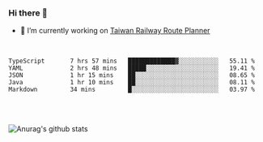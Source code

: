 ### Hi there 👋

- 🔭 I’m currently working on [Taiwan Railway Route Planner](https://github.com/Taiwan-Railway-Route-Planner)

<br/>

<!--START_SECTION:waka-->

```text
TypeScript       7 hrs 57 mins   █████████████▓░░░░░░░░░░░   55.11 %
YAML             2 hrs 48 mins   █████░░░░░░░░░░░░░░░░░░░░   19.41 %
JSON             1 hr 15 mins    ██░░░░░░░░░░░░░░░░░░░░░░░   08.65 %
Java             1 hr 10 mins    ██░░░░░░░░░░░░░░░░░░░░░░░   08.11 %
Markdown         34 mins         █░░░░░░░░░░░░░░░░░░░░░░░░   03.97 %
```

<!--END_SECTION:waka-->

<br/>
<br/>

![Anurag's github stats](https://github-readme-stats.vercel.app/api?username=DepickereSven&show_icons=true&theme=tokyonight)



<!--
**DepickereSven/DepickereSven** is a ✨ _special_ ✨ repository because its `README.md` (this file) appears on your GitHub profile.

Here are some ideas to get you started:

- 🔭 I’m currently working on ...
- 🌱 I’m currently learning ...
- 👯 I’m looking to collaborate on ...
- 🤔 I’m looking for help with ...
- 💬 Ask me about ...
- 📫 How to reach me: ...
- 😄 Pronouns: ...
- ⚡ Fun fact: ...
-->
